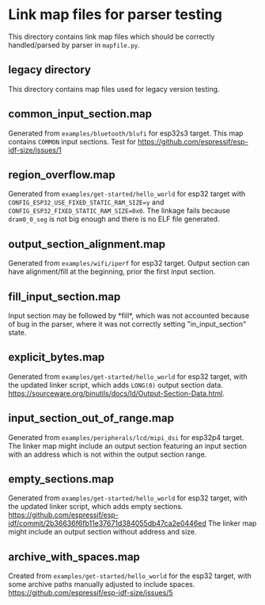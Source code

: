 # Link map files for parser testing

This directory contains link map files which should be correctly
handled/parsed by parser in `mapfile.py`.


## legacy directory

This directory contains map files used for legacy version testing.


## common_input_section.map

Generated from `examples/bluetooth/blufi` for esp32s3 target. This map contains
`COMMON` input sections. Test for https://github.com/espressif/esp-idf-size/issues/1


## region_overflow.map

Generated from `examples/get-started/hello_world` for esp32 target with
`CONFIG_ESP32_USE_FIXED_STATIC_RAM_SIZE=y` and `CONFIG_ESP32_FIXED_STATIC_RAM_SIZE=0x0`.
The linkage fails because `dram0_0_seg` is not big enough and there is no ELF file
generated.


## output_section_alignment.map

Generated from `examples/wifi/iperf` for esp32 target. Output section can have
alignment/fill at the beginning, prior the first input section.


## fill_input_section.map

Input section may be followed by \*fill\*, which was not accounted because
of bug in the parser, where it was not correctly setting "in_input_section"
state.


## explicit_bytes.map

Generated from `examples/get-started/hello_world` for esp32 target, with
the updated linker script, which adds `LONG(0)` output section data.
https://sourceware.org/binutils/docs/ld/Output-Section-Data.html.


## input_section_out_of_range.map

Generated from `examples/peripherals/lcd/mipi_dsi` for esp32p4 target.
The linker map might include an output section featuring an input section with
an address which is not within the output section range.


## empty_sections.map

Generated from `examples/get-started/hello_world` for esp32 target, with
the updated linker script, which adds empty sections.
https://github.com/espressif/esp-idf/commit/2b36636f6fb11e37671d384055db47ca2e0446ed
The linker map might include an output section without address and size.


## archive_with_spaces.map
Created from `examples/get-started/hello_world` for the esp32 target, with some
archive paths manually adjusted to include spaces.
https://github.com/espressif/esp-idf-size/issues/5
